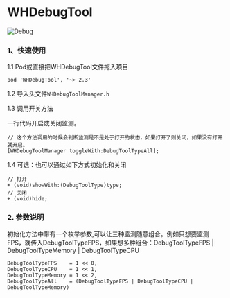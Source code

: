# WHDebugTool

![Debug](https://upload-images.jianshu.io/upload_images/3873004-abada48f188a2408.gif?imageMogr2/auto-orient/strip)

### 1、快速使用

1.1 Pod或直接把WHDebugTool文件拖入项目

```objc 
pod 'WHDebugTool', '~> 2.3'
```

1.2 导入头文件`WHDebugToolManager.h`

1.3 调用开关方法

一行代码开启或关闭监测。
```objc
// 这个方法调用的时候会判断监测是不是处于打开的状态，如果打开了则关闭，如果没有打开就开启。
[WHDebugToolManager toggleWith:DebugToolTypeAll];
```

1.4 可选：也可以通过如下方式初始化和关闭
```objc
// 打开
+ (void)showWith:(DebugToolType)type;
// 关闭
+ (void)hide;
```

### 2.  参数说明

初始化方法中带有一个枚举参数,可以让三种监测随意组合。例如只想要监测FPS，就传入DebugToolTypeFPS，如果想多种组合：DebugToolTypeFPS | DebugToolTypeMemory | DebugToolTypeCPU
```objc
DebugToolTypeFPS    = 1 << 0,
DebugToolTypeCPU    = 1 << 1,
DebugToolTypeMemory = 1 << 2,
DebugToolTypeAll    = (DebugToolTypeFPS | DebugToolTypeCPU | DebugToolTypeMemory)
```
